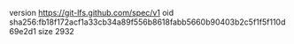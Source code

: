 version https://git-lfs.github.com/spec/v1
oid sha256:fb18f172acf1a33cb34a89f556b8618fabb5660b90403b2c5f1f5f110d69e2d1
size 2932
